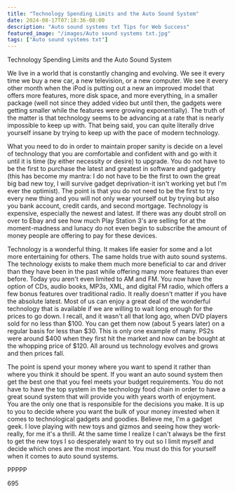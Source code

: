 ```yaml
---
title: "Technology Spending Limits and the Auto Sound System"
date: 2024-08-17T07:18:36-08:00
description: "Auto sound systems txt Tips for Web Success"
featured_image: "/images/Auto sound systems txt.jpg"
tags: ["Auto sound systems txt"]
---
```


Technology Spending Limits and the Auto Sound System

We live in a world that is constantly changing and evolving. We see it every time we buy a new car, a new television, or a new computer. We see it every other month when the iPod is putting out a new an improved model that offers more features, more disk space, and more everything, in a smaller package (well not since they added video but until then, the gadgets were getting smaller while the features were growing exponentially). The truth of the matter is that technology seems to be advancing at a rate that is nearly impossible to keep up with. That being said, you can quite literally drive yourself insane by trying to keep up with the pace of modern technology.

What you need to do in order to maintain proper sanity is decide on a level of technology that you are comfortable and confident with and go with it until it is time (by either necessity or desire) to upgrade. You do not have to be the first to purchase the latest and greatest in software and gadgetry (this has become my mantra: I do not have to be the first to own the great big bad new toy, I will survive gadget deprivation-it isn't working yet but I'm ever the optimist). The point is that you do not need to be the first to try every new thing and you will not only wear yourself out by trying but also you bank account, credit cards, and second mortgage. Technology is expensive, especially the newest and latest. If there was any doubt stroll on over to Ebay and see how much Play Station 3's are selling for at the moment-madness and lunacy do not even begin to subscribe the amount of money people are offering to pay for these devices.

Technology is a wonderful thing. It makes life easier for some and a lot more entertaining for others. The same holds true with auto sound systems. The technology exists to make them much more beneficial to car and driver than they have been in the past while offering many more features than ever before. Today you aren't even limited to AM and FM. You now have the option of CDs, audio books, MP3s, XML, and digital FM radio, which offers a few bonus features over traditional radio. It really doesn't matter if you have the absolute latest. Most of us can enjoy a great deal of the wonderful technology that is available if we are willing to wait long enough for the prices to go down. I recall, and it wasn't all that long ago, when DVD players sold for no less than $100. You can get them now (about 5 years later) on a regular basis for less than $30. This is only one example of many. PS2s were around $400 when they first hit the market and now can be bought at the whopping price of $120. All around us technology evolves and grows and then prices fall. 

The point is spend your money where you want to spend it rather than where you think it should be spent. If you want an auto sound system then get the best one that you feel meets your budget requirements. You do not have to have the top system in the technology food chain in order to have a great sound system that will provide you with years worth of enjoyment. You are the only one that is responsible for the decisions you make. It is up to you to decide where you want the bulk of your money invested when it comes to technological gadgets and goodies. Believe me, I'm a gadget geek. I love playing with new toys and gizmos and seeing how they work-really, for me it's a thrill. At the same time I realize I can't always be the first to get the new toys I so desperately want to try out so I limit myself and decide which ones are the most important. You must do this for yourself when it comes to auto sound systems. 

PPPPP

695

